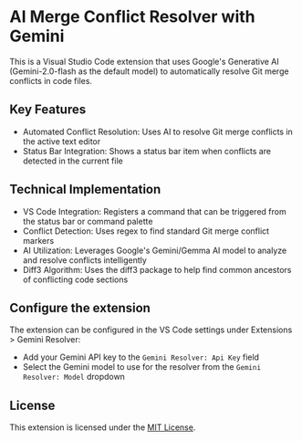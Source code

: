 # AI Merge Conflict Resolver with Gemini

This is a Visual Studio Code extension  that uses Google's Generative AI (Gemini-2.0-flash as the default model) to automatically resolve Git merge conflicts in code files.

## Key Features

- Automated Conflict Resolution: Uses AI to resolve Git merge conflicts in the active text editor
- Status Bar Integration: Shows a status bar item when conflicts are detected in the current file

## Technical Implementation

- VS Code Integration: Registers a command that can be triggered from the status bar or command palette
- Conflict Detection: Uses regex to find standard Git merge conflict markers
- AI Utilization: Leverages Google's Gemini/Gemma AI model to analyze and resolve conflicts intelligently
- Diff3 Algorithm: Uses the diff3 package to help find common ancestors of conflicting code sections

## Configure the extension

The extension can be configured in the VS Code settings under Extensions > Gemini Resolver:

- Add your Gemini API key to the `Gemini Resolver: Api Key` field
- Select the Gemini model to use for the resolver from the `Gemini Resolver: Model` dropdown

## License

This extension is licensed under the [MIT License](LICENSE).
